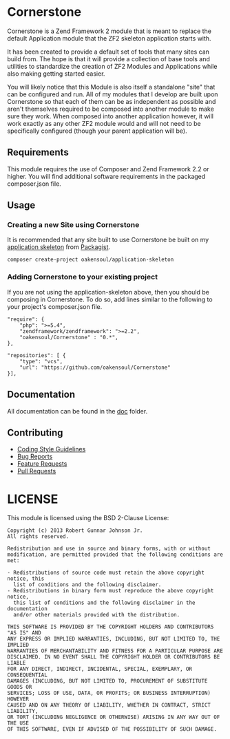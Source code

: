 # Cornerstone
Cornerstone is a Zend Framework 2 module that is meant to replace the
default Application module that the ZF2 skeleton application starts with.

It has been created to provide a default set of tools that many sites
can build from. The hope is that it will provide a collection of base
tools and utilities to standardize the creation of ZF2 Modules and
Applications while also making getting started easier.

You will likely notice that this Module is also itself a standalone
"site" that can be configured and run. All of my modules that I develop
are built upon Cornerstone so that each of them can be as independent
as possible and aren't themselves required to be composed into another
module to make sure they work. When composed into another application
however, it will work exactly as any other ZF2 module would and will
not need to be specifically configured (though your parent application
will be).

## Requirements
This module requires the use of Composer and Zend Framework 2.2 or
higher. You will find additional software requirements in the
packaged composer.json file.

## Usage

### Creating a new Site using Cornerstone
It is recommended that any site built to use Cornerstone be built on
my [application skeleton](https://github.com/oakensoul/application-skeleton)
from [Packagist](https://packagist.org/packages/oakensoul/application-skeleton).

```
composer create-project oakensoul/application-skeleton
```

### Adding Cornerstone to your existing project
If you are not using the application-skeleton above, then you should be
composing in Cornerstone. To do so, add lines similar to the following
to your project's composer.json file.

```
"require": {
    "php": ">=5.4",
    "zendframework/zendframework": ">=2.2",
    "oakensoul/Cornerstone" : "0.*",
},
    
"repositories": [ {
    "type": "vcs",
    "url": "https://github.com/oakensoul/Cornerstone"
}],

```
## Documentation
All documentation can be found in the [doc](doc) folder.
 
## Contributing
* [Coding Style Guidelines](doc/CONTRIBUTING.md#coding-style-guidelines)
* [Bug Reports](doc/CONTRIBUTING.md#bugs)
* [Feature Requests](doc/CONTRIBUTING.md#features)
* [Pull Requests](doc/CONTRIBUTING.md#pull-requests)

# LICENSE
This module is licensed using the BSD 2-Clause License:

```
Copyright (c) 2013 Robert Gunnar Johnson Jr.
All rights reserved.

Redistribution and use in source and binary forms, with or without
modification, are permitted provided that the following conditions are met:

- Redistributions of source code must retain the above copyright notice, this
  list of conditions and the following disclaimer.
- Redistributions in binary form must reproduce the above copyright notice,
  this list of conditions and the following disclaimer in the documentation
  and/or other materials provided with the distribution.

THIS SOFTWARE IS PROVIDED BY THE COPYRIGHT HOLDERS AND CONTRIBUTORS "AS IS" AND
ANY EXPRESS OR IMPLIED WARRANTIES, INCLUDING, BUT NOT LIMITED TO, THE IMPLIED
WARRANTIES OF MERCHANTABILITY AND FITNESS FOR A PARTICULAR PURPOSE ARE
DISCLAIMED. IN NO EVENT SHALL THE COPYRIGHT HOLDER OR CONTRIBUTORS BE LIABLE
FOR ANY DIRECT, INDIRECT, INCIDENTAL, SPECIAL, EXEMPLARY, OR CONSEQUENTIAL
DAMAGES (INCLUDING, BUT NOT LIMITED TO, PROCUREMENT OF SUBSTITUTE GOODS OR
SERVICES; LOSS OF USE, DATA, OR PROFITS; OR BUSINESS INTERRUPTION) HOWEVER
CAUSED AND ON ANY THEORY OF LIABILITY, WHETHER IN CONTRACT, STRICT LIABILITY,
OR TORT (INCLUDING NEGLIGENCE OR OTHERWISE) ARISING IN ANY WAY OUT OF THE USE
OF THIS SOFTWARE, EVEN IF ADVISED OF THE POSSIBILITY OF SUCH DAMAGE.
```